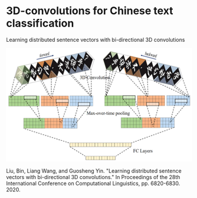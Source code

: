 # 3D-convolutions for Chinese text classification
Learning distributed sentence vectors with bi-directional 3D convolutions

![3dConv](./3dConv.png)

Liu, Bin, Liang Wang, and Guosheng Yin. "Learning distributed sentence vectors with bi-directional 3D convolutions." In Proceedings of the 28th International Conference on Computational Linguistics, pp. 6820-6830. 2020.
